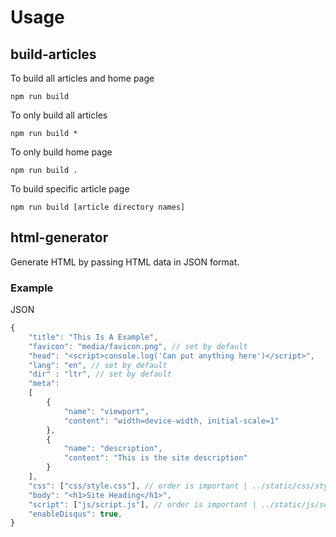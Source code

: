 # Usage

## build-articles

To build all articles and home page

    npm run build

To only build all articles

    npm run build *

To only build home page

    npm run build .

To build specific article page

    npm run build [article directory names]

## html-generator

Generate HTML by passing HTML data in JSON format.

### Example

JSON

```js
{
    "title": "This Is A Example",
    "favicon": "media/favicon.png", // set by default
    "head": "<script>console.log('Can put anything here')</script>",
    "lang": "en", // set by default
    "dir" : "ltr", // set by default
    "meta":
    [
        {
            "name": "viewport",
            "content": "width=device-width, initial-scale=1"
        },
        {
            "name": "description",
            "content": "This is the site description"
        }
    ],
    "css": ["css/style.css"], // order is important | ../static/css/style.js is always included
    "body": "<h1>Site Heading</h1>",
    "script": ["js/script.js"], // order is important | ../static/js/script.js is always included
    "enableDisqus": true,
}
```
